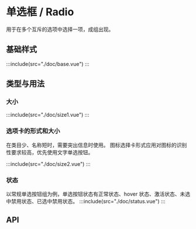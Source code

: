 <style lang="scss">
  .demo-radio-box {
    display: flex;
    justify-content: space-around;
  }
  .mtd-radio-group {
    line-height: auto;
  }
  .demo-mtd-radio-only-text .mtd-radio-group {
    margin-right: 20px;
    vertical-align: baseline;
  }
  .demo-mtd-radio-only-text .mtd-radio {
    vertical-align: baseline;
    margin-right: 10px;
  }
  .demo-mtd-radio-only-text .mtd-radio-checked,
  .demo-mtd-radio-only-text .mtd-radio:hover {
    color: #4477F0;
  }
  .demo-tags {
    display: inline-block;
    vertical-align: middle;
  }
  .demo-mtd-radio-card {
    display: inline-block;
    margin: 0 25px;
    padding: 12px 16px;
    border: 1px solid #D3D8E4;
    border-radius: 4px;
    cursor:pointer;
  }
  .demo-mtd-radio-card i {
    color: #B5BBD1;
  }
  .demo-mtd-radio-card-title {
    color: #464646;
  }
  .demo-mtd-radio-card-desc {
    color: #ADADAD;
    font-size: 12px;
  }
  .demo-mtd-radio-only-text .mtd-radio,
  .demo-mtd-radio-only-text .mtd-radio:hover,
  .demo-mtd-radio-card,
  .demo-mtd-radio-card i,
  .demo-mtd-radio-card .demo-mtd-radio-card-title,
  .demo-mtd-radio-card:hover,
  .demo-mtd-radio-card:hover i,
  .demo-mtd-radio-card:hover .demo-mtd-radio-card-title {
    transition: all .3s ease-in-out;
  }
</style>

# 单选框 / Radio

用于在多个互斥的选项中选择一项，成组出现。

## 基础样式

:::include(src="./doc/base.vue")
:::

<!-- > 若选项过多，（超过8个）推荐用 [选择器/Select <i class="mtdicon mtdicon-link-o"></i>](/components/select) -->

## 类型与用法

### 大小 <design-tag></design-tag>
:::include(src="./doc/size1.vue")
:::

### 选项卡的形式和大小 <design-tag></design-tag>

在类目少、名称短时，需要突出信息时使用。 图标选择卡形式应用对图标的识别性要求较高，优先使用文字单选按钮。

:::include(src="./doc/size2.vue")
:::

### 状态 <design-tag></design-tag>

以常规单选按钮组为例，单选按钮状态有正常状态、hover 状态、激活状态、未选中禁用状态、已选中禁用状态。
:::include(src="./doc/status.vue")
:::

<!-- ### 选项卡形式

在类目少、名称短时，需要突出信息时使用。
:::include(src="./doc/change-card.vue")
::: -->

<!-- > 选项卡形式可用作标签页切换，请参考 [标签页/Tabs <i class="mtdicon mtdicon-link-o"></i>](/components/tabs) -->

<!-- ### 单文字

多用于商品展示页品类的筛选。

:::include(src="./doc/text.vue")
::: -->

## API

<api-doc name="Radio" :doc="require('./api.json')"></api-doc>
<api-doc name="RadioButton" :doc="require('../radio-button/api.json')"></api-doc>
<api-doc name="RadioGroup" :doc="require('../radio-group/api.json')"></api-doc>
